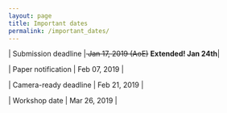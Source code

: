 ```yaml
---
layout: page
title: Important dates
permalink: /important_dates/
---
```


| Submission deadline |<s> Jan 17, 2019 (AoE)</s> <b> Extended! Jan 24th</b>|

| Paper notification                       | Feb 07, 2019 |

| Camera-ready deadline             | Feb 21, 2019 |

| Workshop date                           | Mar 26, 2019 |

<style>
table{
border-collapse: collapse;
border-spacing: 0;
border:1px solid #000000;
}

th{
border:1px solid #000000;
}

td{
border:1px solid #000000;
padding: 5px;
}
</style>

